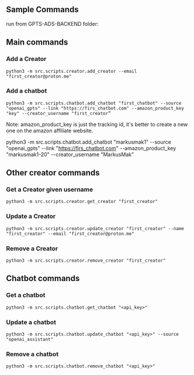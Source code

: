 ## Sample Commands
run from GPTS-ADS-BACKEND folder:

## Main commands

### Add a Creator 
```shell
python3 -m src.scripts.creator.add_creator --email "first_creator@proton.me"
```
### Add a chatbot
```shell
python3 -m src.scripts.chatbot.add_chatbot "first_chatbot" --source "openai_gpts" --link "https://firs_chatbot.com" --amazon_product_key "key" --creator_username "first_creator”
```
Note: amazon_product_key is just the tracking id, it's better to create a new one on the amazon affiliate website. 

python3 -m src.scripts.chatbot.add_chatbot "markusmak1" --source "openai_gpts" --link "https://firs_chatbot.com" --amazon_product_key "markusmak1-20" --creator_username "MarkusMak"


## Other creator commands

### Get a Creator given username
```shell
python3 -m src.scripts.creator.get_creator "first_creator"
```

### Update a Creator 
```shell
python3 -m src.scripts.creator.update_creator "first_creator" --name "first_creator" --email "first_creator@proton.me"
```

### Remove a Creator 
```shell
python3 -m src.scripts.creator.remove_creator "first_creator"
```


## Chatbot commands



### Get a chatbot
```shell
python3 -m src.scripts.chatbot.get_chatbot "<api_key>"
```

### Update a chatbot
```shell
python3 -m src.scripts.chatbot.update_chatbot "<api_key>" --source "openai_assistant"
```

### Remove a chatbot
```shell
python3 -m src.scripts.chatbot.remove_chatbot "<api_key>"
```